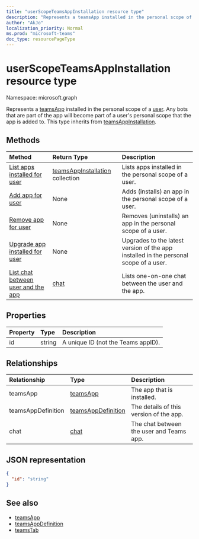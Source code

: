 ```yaml
---
title: "userScopeTeamsAppInstallation resource type"
description: "Represents a teamsApp installed in the personal scope of a user."
author: "AkJo"
localization_priority: Normal
ms.prod: "microsoft-teams"
doc_type: resourcePageType
---
```


# userScopeTeamsAppInstallation resource type

Namespace: microsoft.graph

Represents a [teamsApp](teamsapp.md) installed in the personal scope of a [user](user.md). Any bots that are part of the app will become part of a user's personal scope that the app is added to.
This type inherits from [teamsAppInstallation](teamsappinstallation.md).

## Methods

| Method       | Return Type  |Description|
|:---------------|:--------|:----------|
|[List apps installed for user](../api/user-list-teamsappinstallation.md)| [teamsAppInstallation](teamsappinstallation.md) collection | Lists apps installed in the personal scope of a user. |
|[Add app for user](../api/user-add-teamsappinstallation.md) | None | Adds (installs) an app in the personal scope of a user. |
|[Remove app for user](../api/user-delete-teamsappinstallation.md) | None | Removes (uninstalls) an app in the personal scope of a user. |
|[Upgrade app installed for user](../api/user-upgrade-teamsappinstallation.md) | None | Upgrades to the latest version of the app installed in the personal scope of a user.|
|[List chat between user and the app](../api/user-chat-userScopeTeamsAppInstallation.md) | [chat](chat.md) | Lists one-on-one chat between the user and the app. |

## Properties

| Property            | Type     | Description |
|:------------------- |:-------- |:----------- |
| id                  | string   | A unique ID (not the Teams appID). |

## Relationships

| Relationship   | Type    | Description |
|:---------------|:--------|:----------|
|teamsApp|[teamsApp](teamsapp.md)| The app that is installed. |
|teamsAppDefinition|[teamsAppDefinition](teamsappdefinition.md)| The details of this version of the app. |
|chat |[chat](chat.md) | The chat between the user and Teams app. | 

## JSON representation

<!-- {
  "blockType": "resource",
  "@odata.type": "microsoft.graph.userScopeTeamsAppInstallation",
  "baseType": "microsoft.graph.entity"
}-->

```json
{
  "id": "string"
}
```

## See also

- [teamsApp](teamsapp.md)
- [teamsAppDefinition](teamsappdefinition.md)
- [teamsTab](../resources/teamstab.md)

<!-- uuid: 8fcb5dbc-d5aa-4681-8e31-b001d5168d79
2015-10-25 14:57:30 UTC -->
<!-- {
  "type": "#page.annotation",
  "description": "userScopeTeamsAppInstallation resource",
  "keywords": "",
  "section": "documentation",
  "tocPath": ""
  "suppressions": []
}-->

